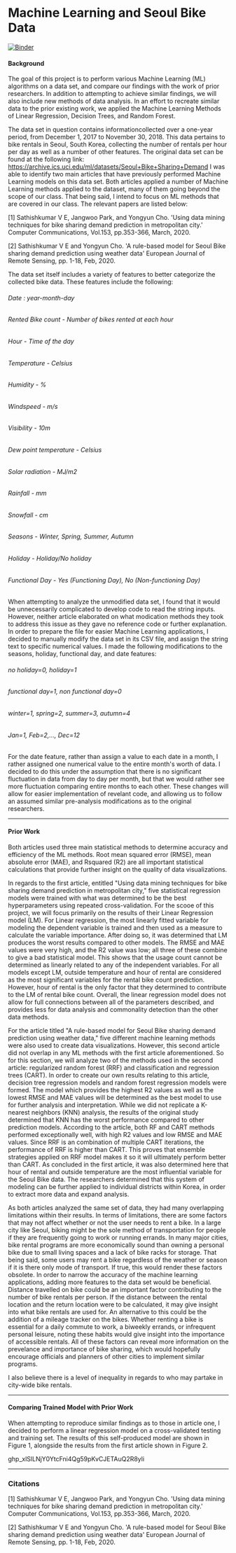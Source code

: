 # Machine Learning and Seoul Bike Data #

[![Binder](https://mybinder.org/badge_logo.svg)](https://mybinder.org/v2/gh/sarahodonovan7/DH150-Summer-2022/HEAD)

#### Background
The goal of this project is to perform various Machine Learning (ML) algorithms on a data set, and compare our findings with the work of prior researchers. In addition to attempting to achieve similar findings, we will also include new methods of data analysis. In an effort to recreate similar data to the prior existing work, we applied the Machine Learning Methods of Linear Regression, Decision Trees, and Random Forest.

The data set in question contains informationcollected over a one-year period, from December 1, 2017 to November 30, 2018. This data pertains to bike rentals in Seoul, South Korea, collecting the number of rentals per hour per day as well as a number of other features. 
The original data set can be found at the following link: https://archive.ics.uci.edu/ml/datasets/Seoul+Bike+Sharing+Demand
I was able to identify two main articles that have previously performed Machine Learning models on this data set. Both articles applied a number of Machine Learning methods applied to the dataset, many of them going beyond the scope of our class. That being said, I intend to focus on ML methods that are covered in our class. The relevant papers are listed below:

[1] Sathishkumar V E, Jangwoo Park, and Yongyun Cho. 'Using data mining techniques for bike sharing demand prediction in metropolitan city.' Computer Communications, Vol.153, pp.353-366, March, 2020.

[2] Sathishkumar V E and Yongyun Cho. 'A rule-based model for Seoul Bike sharing demand prediction using weather data' European Journal of Remote Sensing, pp. 1-18, Feb, 2020.

The data set itself includes a variety of features to better categorize the collected bike data. These features include the following:

###### Date : year-month-day
###### Rented Bike count - Number of bikes rented at each hour
###### Hour - Time of the day
###### Temperature - Celsius
###### Humidity - %
###### Windspeed - m/s
###### Visibility - 10m
###### Dew point temperature - Celsius
###### Solar radiation - MJ/m2
###### Rainfall - mm
###### Snowfall - cm
###### Seasons - Winter, Spring, Summer, Autumn
###### Holiday - Holiday/No holiday
###### Functional Day - Yes (Functioning Day), No (Non-functioning Day)

When attempting to analyze the unmodified data set, I found that it would be unnecessarily complicated to develop code to read the string inputs. However, neither article elaborated on what modication methods they took to address this issue as they gave no reference code or further explanation. In order to prepare the file for easier Machine Learning applications, I decided to manually modify the data set in its CSV file, and assign the string text to specific numerical values. I made the following modifications to the seasons, holiday, functional day, and date features:

###### no holiday=0, holiday=1
###### functional day=1, non functional day=0
###### winter=1, spring=2, summer=3, autumn=4
###### Jan=1, Feb=2,..., Dec=12 ####

For the date feature, rather than assign a value to each date in a month, I rather assigned one numerical value to the entire month's worth of data. I decided to do this under the assumption that there is no significant fluctuation in data from day to day per month, but that we would rather see more fluctuation comparing entire months to each other. These changes will allow for easier implementation of revelant code, and allowing us to follow an assumed similar pre-analysis modifications as to the original researchers.

-----

#### Prior Work

Both articles used three main statistical methods to determine accuracy and efficiency of the ML methods. Root mean squared error (RMSE), mean absolute error (MAE), and Rsquared (R2) are all important statistical calculations that provide further insight on the quality of data visualizations. 

In regards to the first article, entitled "Using data mining techniques for bike sharing demand prediction in metropolitan city," five statistical regression models were trained with what was determined to be the best hyperparameters using repeated cross-validation. For the scooe of this project, we will focus primarily on the results of their Linear Regression model (LM). For Linear regression, the most linearly fitted variable for modeling the dependent variable is trained and then used as a measure to calculate the variable importance. After doing so, it was determined that LM produces the worst results compared to other models. The RMSE and MAE values were very high, and the R2 value was low; all three of these combine to give a bad statistical model. This shows that the usage count cannot be determined as linearly related to any of the independent variables. For all models except LM, outside temperature and hour of rental are considered as the most significant variables for the rental bike count prediction. However, hour of rental is the only factor that they determined to contribute to the LM of rental bike count. Overall, the linear regression model does not allow for full connections between all of the parameters described, and provides less for data analysis and commonality detection than the other data methods.


For the article titled "A rule-based model for Seoul Bike sharing demand prediction using weather data,"  five different machine learning methods were also used to create data visualizations. However, this second article did not overlap in any ML methods with the first article aforementioned. So for this section, we will analyze two of the methods used in the second article: regularized random forest (RRF) and classification and regression trees (CART). In order to create our own results relating to this article, decision tree regression models and random forest regression models were formed. The model which provides the highest R2 values as well as the lowest RMSE and MAE values will be determined as the best model to use for further analysis and interpretation. While we did not replicate a K-nearest neighbors (KNN) analysis, the results of the original study determined that KNN has the worst performance compared to other prediction models. According to the article, both RF and CART methods performed exceptionally well, with high R2 values and low RMSE and MAE values. Since RRF is an combination of multiple CART iterations, the performance of RRF is higher than CART. This proves that ensemble strategies applied on RRF model makes it so it will ultimately perform better than CART. As concluded in the first article, it was also determined here that hour of rental and outside temperature are the most influential variable for the Seoul Bike data. The researchers determined that this system of modeling can be further applied to individual districts within Korea, in order to extract more data and expand analysis.

As both articles analyzed the same set of data, they had many overlapping limitations within their results. In terms of limitations, there are some factors that may not affect whether or not the user needs to rent a bike. In a large city like Seoul, biking might be the sole method of transportation for people if they are frequently going to work or running errands. In many major cities, bike rental programs are more economically sound than owning a personal bike due to small living spaces and a lack of bike racks for storage. That being said, some users may rent a bike regardless of the weather or season if it is there only mode of transport. If true, this would render these factors obsolete. 
In order to narrow the accuracy of the machine learning applications, adding more features to the data set would be beneficial. Distance travelled on bike could be an important factor contributing to the number of bike rentals per person. If the distance between the rental location and the return location were to be calculated, it may give insight into what bike rentals are used for. An alternative to this could be the addition of a mileage tracker on the bikes. Whether renting a bike is essential for a daily commute to work, a biweekly errands, or infrequent personal leisure, noting these habits would give insight into the importance of accessible rentals. All of these factors can reveal more information on the prevelance and importance of bike sharing, which would hopefully encourage officials and planners of other cities to implement similar programs.

I also believe there is a level of inequality in regards to who may partake in city-wide bike rentals.


-----
#### Comparing Trained Model with Prior Work

When attempting to reproduce similar findings as to those in article one, I decided to perform a linear regression model on a cross-validated testing and training set. The results of this self-produced model are shown in Figure 1, alongside the results from the first article shown in Figure 2.

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


-----
### Citations 
[1] Sathishkumar V E, Jangwoo Park, and Yongyun Cho. 'Using data mining techniques for bike sharing demand 
prediction in metropolitan city.' Computer Communications, Vol.153, pp.353-366, March, 2020.

[2] Sathishkumar V E and Yongyun Cho. 'A rule-based model for Seoul Bike sharing demand prediction using weather 
data' European Journal of Remote Sensing, pp. 1-18, Feb, 2020.
